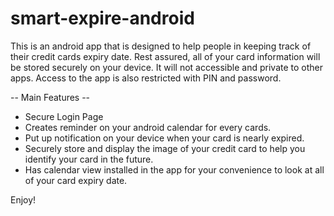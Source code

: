 smart-expire-android
====================

This is an android app that is designed to help people in keeping track of their credit cards expiry date.
Rest assured, all of your card information will be stored securely on your device. It will not accessible and private to other apps. Access to the app is also restricted with PIN and password.

-- Main Features --

- Secure Login Page
- Creates reminder on your android calendar for every cards.
- Put up notification on your device when your card is nearly expired.
- Securely store and display the image of your credit card to help you identify your card in the future.
- Has calendar view installed in the app for your convenience to look at all of your card expiry date.

Enjoy!
